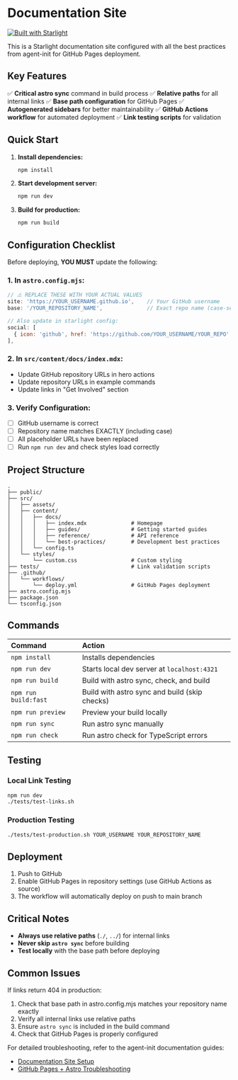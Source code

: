 # Documentation Site

[![Built with Starlight](https://astro.badg.es/v2/built-with-starlight/tiny.svg)](https://starlight.astro.build)

This is a Starlight documentation site configured with all the best practices from agent-init for GitHub Pages deployment.

## Key Features

✅ **Critical astro sync** command in build process
✅ **Relative paths** for all internal links
✅ **Base path configuration** for GitHub Pages
✅ **Autogenerated sidebars** for better maintainability
✅ **GitHub Actions workflow** for automated deployment
✅ **Link testing scripts** for validation

## Quick Start

1. **Install dependencies:**
   ```bash
   npm install
   ```

2. **Start development server:**
   ```bash
   npm run dev
   ```

3. **Build for production:**
   ```bash
   npm run build
   ```

## Configuration Checklist

Before deploying, **YOU MUST** update the following:

### 1. In `astro.config.mjs`:
```javascript
// ⚠️ REPLACE THESE WITH YOUR ACTUAL VALUES
site: 'https://YOUR_USERNAME.github.io',    // Your GitHub username
base: '/YOUR_REPOSITORY_NAME',              // Exact repo name (case-sensitive!)

// Also update in starlight config:
social: [
  { icon: 'github', href: 'https://github.com/YOUR_USERNAME/YOUR_REPO' },
],
```

### 2. In `src/content/docs/index.mdx`:
- Update GitHub repository URLs in hero actions
- Update repository URLs in example commands
- Update links in "Get Involved" section

### 3. Verify Configuration:
- [ ] GitHub username is correct
- [ ] Repository name matches EXACTLY (including case)
- [ ] All placeholder URLs have been replaced
- [ ] Run `npm run dev` and check styles load correctly

## Project Structure

```
.
├── public/
├── src/
│   ├── assets/
│   ├── content/
│   │   ├── docs/
│   │   │   ├── index.mdx              # Homepage
│   │   │   ├── guides/                # Getting started guides
│   │   │   ├── reference/             # API reference
│   │   │   └── best-practices/        # Development best practices
│   │   └── config.ts
│   └── styles/
│       └── custom.css                 # Custom styling
├── tests/                             # Link validation scripts
├── .github/
│   └── workflows/
│       └── deploy.yml                 # GitHub Pages deployment
├── astro.config.mjs
├── package.json
└── tsconfig.json
```

## Commands

| Command                   | Action                                           |
| :------------------------ | :----------------------------------------------- |
| `npm install`             | Installs dependencies                            |
| `npm run dev`             | Starts local dev server at `localhost:4321`      |
| `npm run build`           | Build with astro sync, check, and build          |
| `npm run build:fast`      | Build with astro sync and build (skip checks)   |
| `npm run preview`         | Preview your build locally                       |
| `npm run sync`            | Run astro sync manually                          |
| `npm run check`           | Run astro check for TypeScript errors            |

## Testing

### Local Link Testing
```bash
npm run dev
./tests/test-links.sh
```

### Production Testing
```bash
./tests/test-production.sh YOUR_USERNAME YOUR_REPOSITORY_NAME
```

## Deployment

1. Push to GitHub
2. Enable GitHub Pages in repository settings (use GitHub Actions as source)
3. The workflow will automatically deploy on push to main branch

## Critical Notes

- **Always use relative paths** (`./`, `../`) for internal links
- **Never skip `astro sync`** before building
- **Test locally** with the base path before deploying

## Common Issues

If links return 404 in production:
1. Check that base path in astro.config.mjs matches your repository name exactly
2. Verify all internal links use relative paths
3. Ensure `astro sync` is included in the build command
4. Check that GitHub Pages is properly configured

For detailed troubleshooting, refer to the agent-init documentation guides:
- [Documentation Site Setup](https://github.com/garywu/claude-init/blob/main/docs/documentation-site-setup.md)
- [GitHub Pages + Astro Troubleshooting](https://github.com/garywu/claude-init/blob/main/docs/github-pages-astro-troubleshooting.md)